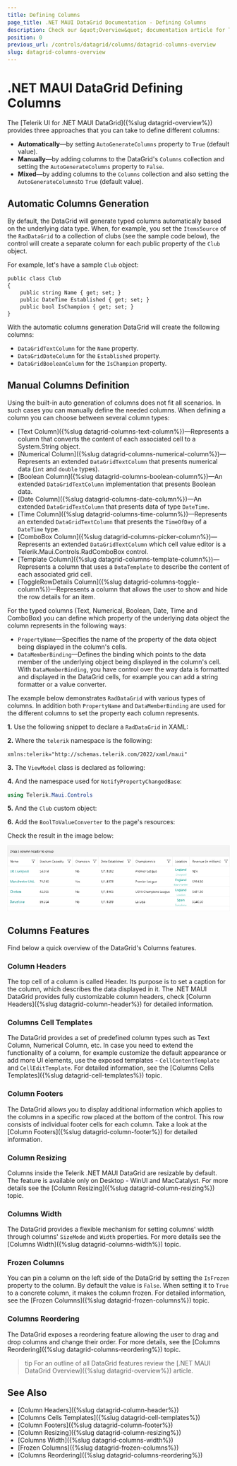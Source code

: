 ```yaml
---
title: Defining Columns
page_title: .NET MAUI DataGrid Documentation - Defining Columns
description: Check our &quot;Overview&quot; documentation article for Telerik DataGrid for .NET MAUI.
position: 0
previous_url: /controls/datagrid/columns/datagrid-columns-overview
slug: datagrid-columns-overview
---
```


# .NET MAUI DataGrid Defining Columns

The [Telerik UI for .NET MAUI DataGrid]({%slug datagrid-overview%}) provides three approaches that you can take to define different columns:

* **Automatically**&mdash;by setting `AutoGenerateColumns` property to `True` (default value).
* **Manually**&mdash;by adding columns to the DataGrid's `Columns` collection and setting the `AutoGenerateColumns` property to `False`.
* **Mixed**&mdash;by adding columns to the `Columns` collection and also setting the `AutoGenerateColumns`to `True` (default value).

## Automatic Columns Generation

By default, the DataGrid will generate typed columns automatically based on the underlying data type. When, for example, you set the `ItemsSource` of the `RadDataGrid` to a collection of clubs (see the sample code below), the control will create a separate column for each public property of the `Club` object.

For example, let's have a sample `Club` object:

```XAML
public class Club
{ 
    public string Name { get; set; }
    public DateTime Established { get; set; }
    public bool IsChampion { get; set; }
}
```

With the automatic columns generation DataGrid will create the following columns:

* `DataGridTextColumn` for the `Name` property.
* `DataGridDateColumn` for the `Established` property.
* `DataGridBooleanColumn` for the `IsChampion` property.

## Manual Columns Definition

Using the built-in auto generation of columns does not fit all scenarios. In such cases you can manually define the needed columns. When defining a column you can choose between several column types:

* [Text Column]({%slug datagrid-columns-text-column%})&mdash;Represents a column that converts the content of each associated cell to a System.String object.
* [Numerical Column]({%slug datagrid-columns-numerical-column%})&mdash;Represents an extended `DataGridTextColumn` that presents numerical data (`int` and `double` types).
* [Boolean Column]({%slug datagrid-columns-boolean-column%})&mdash;An extended `DataGridTextColumn` implementation that presents Boolean data.
* [Date Column]({%slug datagrid-columns-date-column%})&mdash;An extended `DataGridTextColumn` that presents data of type `DateTime`.
* [Time Column]({%slug datagrid-columns-time-column%})&mdash;Represents an extended `DataGridTextColumn` that presents the `TimeOfDay` of a `DateTime` type.
* [ComboBox Column]({%slug datagrid-columns-picker-column%})&mdash;Represents an extended `DataGridTextColumn`  which cell value editor is a Telerik.Maui.Controls.RadComboBox control.
* [Template Column]({%slug datagrid-columns-template-column%})&mdash;Represents a column that uses a `DataTemplate` to describe the content of each associated grid cell.
* [ToggleRowDetails Column]({%slug datagrid-columns-toggle-column%})&mdash;Represents a column that allows the user to show and hide the row details for an item.

For the typed columns (Text, Numerical, Boolean, Date, Time and ComboBox) you can define which property of the underlying data object the column represents in the following ways:

* `PropertyName`&mdash;Specifies the name of the property of the data object being displayed in the column's cells.
* `DataMemberBinding`&mdash;Defines the binding which points to the data member of the underlying object being displayed in the column's cell. With `DataMemberBinding`, you have control over the way data is formatted and displayed in the DataGrid cells, for example you can add a string formatter or a value converter.

The example below demonstrates `RadDataGrid` with various types of columns. In addition both `PropertyName` and `DataMemberBinding` are used for the different columns to set the property each column represents. 

**1.** Use the following snippet to declare a `RadDataGrid` in XAML:

<snippet id='datagrid-columns-example' />

**2.** Where the `telerik` namespace is the following:

```XAML
xmlns:telerik="http://schemas.telerik.com/2022/xaml/maui"
```

**3.** The `ViewModel` class is declared as following:

<snippet id='datagrid-column-view-model' />

**4.** And the namespace used for `NotifyPropertyChangedBase`:

 ```C#
 using Telerik.Maui.Controls
 ```

**5.** And the `Club` custom object:

<snippet id='datagrid-club-model' />

**6.** Add the `BoolToValueConverter` to the page's resources:

<snippet id='datagrid-columns-converter' />

Check the result in the image below:

![Telerik .NET MAUI DataGrid Defining Columns](images/datagrid-columns.png)

## Columns Features

Find below a quick overview of the DataGrid's Columns features.

### Column Headers

The top cell of a column is called Header. Its purpose is to set a caption for the column, which describes the data displayed in it. The .NET MAUI DataGrid provides fully customizable column headers, check [Column Headers]({%slug datagrid-column-header%}) for detailed information.

### Columns Cell Templates

The DataGrid provides a set of predefined column types such as Text Column, Numerical Column, etc. In case you need to extend the functionality of a column, for example customize the default appearance or add more UI elements, use the exposed templates - `CellContentTemplate` and `CellEditTemplate`. For detailed information, see the [Columns Cells Templates]({%slug datagrid-cell-templates%}) topic.

### Column Footers

The DataGrid allows you to display additional information which applies to the columns in a specific row placed at the bottom of the control. This row consists of individual footer cells for each column. Take a look at the [Column Footers]({%slug datagrid-column-footer%}) for detailed information.

### Column Resizing

Columns inside the Telerik .NET MAUI DataGrid are resizable by default. The feature is available only on Desktop - WinUI and MacCatalyst. For more details see the [Column Resizing]({%slug datagrid-column-resizing%}) topic.

### Columns Width

The DataGrid provides a flexible mechanism for setting columns' width through columns' `SizeMode` and `Width` properties. For more details see the [Columns Width]({%slug datagrid-columns-width%}) topic.

### Frozen Columns

You can pin a column on the left side of the DataGrid by setting the `IsFrozen` property to the column. By default the value is `False`. When setting it to `True` to a concrete column, it makes the column frozen. For detailed information, see the [Frozen Columns]({%slug datagrid-frozen-columns%}) topic.

### Columns Reordering

The DataGrid exposes a reordering feature allowing the user to drag and drop columns and change their order. For more details, see the [Columns Reordering]({%slug datagrid-columns-reordering%}) topic.

>tip For an outline of all DataGrid features review the [.NET MAUI DataGrid Overview]({%slug datagrid-overview%}) article.

## See Also

- [Column Headers]({%slug datagrid-column-header%})
- [Columns Cells Templates]({%slug datagrid-cell-templates%})
- [Column Footers]({%slug datagrid-column-footer%})
- [Column Resizing]({%slug datagrid-column-resizing%})
- [Columns Width]({%slug datagrid-columns-width%})
- [Frozen Columns]({%slug datagrid-frozen-columns%})
- [Columns Reordering]({%slug datagrid-columns-reordering%})
